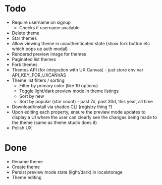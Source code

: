 # Todo
- Require username on signup
    - Checks if username available
- Delete theme
- Star themes
- Allow viewing theme in unauthenticated state (show fork button etc which pops up auth modal)
- Rendered preview image for themes
- Paginated list themes
- Fork themes
- Themes API (for integration with UX Canvas) - just store env var API_KEY_FOR_UXCANVAS
- Theme list filters / sorting
    - Filter by primary color (like 10 options)
    - Toggle light/dark preview mode in theme listings
    - Sort by new
    - Sort by popular (star count) - past 7d, past 30d, this year, all time
- Download/install via shadcn CLI (registry thing ?)
- Upon editing each property, ensure the preview mode updates to display a UI where the user can clearly see the changes being made to the theme (same as theme studio does it)
- Polish UX

# Done
- Rename theme
- Create theme
- Persist preview mode state (light/dark) in localstorage
- Theme editing